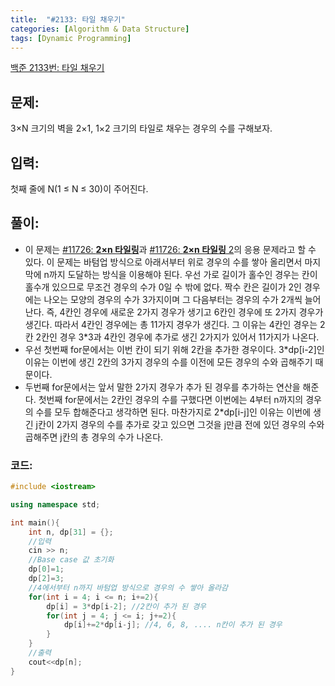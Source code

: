 ```yaml
---
title:  "#2133: 타일 채우기"
categories: [Algorithm & Data Structure]
tags: [Dynamic Programming]
---
```

[백준 2133번: 타일 채우기](https://www.acmicpc.net/problem/2133)

## 문제:

3×N 크기의 벽을 2×1, 1×2 크기의 타일로 채우는 경우의 수를 구해보자.

## 입력:

첫째 줄에 N(1 ≤ N ≤ 30)이 주어진다.

## 풀이:

- 이 문제는 [#11726: **2×n 타일링**](/algorithm%20&%20data%20structure/11726-2-n-타일링/)과 [#11726: **2×n 타일링** 2](/algorithm%20&%20data%20structure/11726-2-n-타일링-2/)의 응용 문제라고 할 수 있다. 이 문제는 바텀업 방식으로 아래서부터 위로 경우의 수를 쌓아 올리면서 마지막에 n까지 도달하는 방식을 이용해야 된다. 우선 가로 길이가 홀수인 경우는 칸이 홀수개 있으므로 무조건 경우의 수가 0일 수 밖에 없다. 짝수 칸은 길이가 2인 경우에는 나오는 모양의 경우의 수가 3가지이며 그 다음부터는 경우의 수가 2개씩 늘어난다. 즉, 4칸인 경우에 새로운 2가지 경우가 생기고 6칸인 경우에 또 2가지 경우가 생긴다. 따라서 4칸인 경우에는 총 11가지 경우가 생긴다. 그 이유는 4칸인 경우는 2칸 2칸인 경우 3*3과 4칸인 경우에 추가로 생긴 2가지가 있어서 11가지가 나온다.
- 우선 첫번째 for문에서는 이번 칸이 되기 위해 2칸을 추가한 경우이다. 3*dp[i-2]인 이유는 이번에 생긴 2칸의 3가지 경우의 수를 이전에 모든 경우의 수와 곱해주기 때문이다.
- 두번째 for문에서는 앞서 말한 2가지 경우가 추가 된 경우를 추가하는 연산을 해준다. 첫번째 for문에서는 2칸인 경우의 수를 구했다면 이번에는 4부터 n까지의 경우의 수를 모두 합해준다고 생각하면 된다. 마찬가지로 2*dp[i-j]인 이유는 이번에 생긴 j칸이 2가지 경우의 수를 추가로 갖고 있으면 그것을 j만큼 전에 있던 경우의 수와 곱해주면 j칸의 총 경우의 수가 나온다.

### 코드:

```cpp
#include <iostream>

using namespace std;

int main(){
	int n, dp[31] = {};
	//입력
	cin >> n;
	//Base case 값 초기화
	dp[0]=1;
	dp[2]=3;
	//4에서부터 n까지 바텀업 방식으로 경우의 수 쌓아 올라감
	for(int i = 4; i <= n; i+=2){
		dp[i] = 3*dp[i-2]; //2칸이 추가 된 경우
		for(int j = 4; j <= i; j+=2){
			dp[i]+=2*dp[i-j]; //4, 6, 8, .... n칸이 추가 된 경우
		}
	}
	//출력
	cout<<dp[n];
}
```